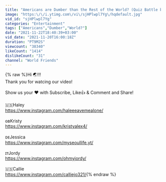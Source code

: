 ```yaml
---
title: "Americans are Dumber than the Rest of the World? (Quiz Battle between Americans and Europeans!!)"
image: "https:\/\/i.ytimg.com\/vi\/sjHPlwpl7Yg\/hqdefault.jpg"
vid_id: "sjHPlwpl7Yg"
categories: "Entertainment"
tags: ["Americans","Dumber","World?"]
date: "2021-11-22T18:40:39+03:00"
vid_date: "2021-11-20T16:00:18Z"
duration: "PT9M2S"
viewcount: "38340"
likeCount: "1414"
dislikeCount: "31"
channel: "World Friends"
---
```

{% raw %}Hi 🌏!!!<br />Thank you for watcing our video!<br /><br />Show us your ❤ with Subscribe, Like👍 &amp; Comment and Share!<br /><br />🇺🇸Haley  <br /><a rel="nofollow" target="blank" href="https://www.instagram.com/haleeeavemealone/">https://www.instagram.com/haleeeavemealone/</a><br /><br />ɢʙKristy<br /><a rel="nofollow" target="blank" href="https://www.instagram.com/kristyalex4/">https://www.instagram.com/kristyalex4/</a><br /><br />ᴅᴇJessica<br /><a rel="nofollow" target="blank" href="https://www.instagram.com/myseoullife.yt/">https://www.instagram.com/myseoullife.yt/</a><br /><br />ɪᴛJordy<br /><a rel="nofollow" target="blank" href="https://www.instagram.com/ohmyjordy/">https://www.instagram.com/ohmyjordy/</a><br /><br />🇺🇸Callie <br /><a rel="nofollow" target="blank" href="https://www.instagram.com/calliejo321/">https://www.instagram.com/calliejo321/</a>{% endraw %}
